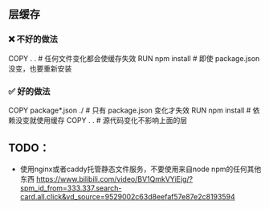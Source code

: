 
## 层缓存

### ❌ 不好的做法
COPY . .                  # 任何文件变化都会使缓存失效
RUN npm install           # 即使 package.json 没变，也要重新安装

### ✅ 好的做法
COPY package*.json ./     # 只有 package.json 变化才失效
RUN npm install          # 依赖没变就使用缓存
COPY . .                 # 源代码变化不影响上面的层

## TODO：
- 使用nginx或者caddy托管静态文件服务，不要使用来自node npm的任何其他东西
<https://www.bilibili.com/video/BV1QmkVYiEjg/?spm_id_from=333.337.search-card.all.click&vd_source=9529002c63d8eefaf57e87e2c8193594>